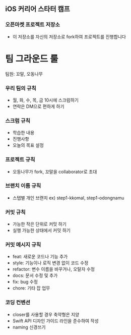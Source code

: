 ## iOS 커리어 스타터 캠프

### 오픈마켓 프로젝트 저장소

- 이 저장소를 자신의 저장소로 fork하여 프로젝트를 진행합니다


# 팀 그라운드 룰
팀원: 꼬말, 오동나무
 
### 우리 팀의 규칙
- 월, 화, 수, 목, 금 10시에 스크럼하기
- 연락은 DM으로 편하게 하기

### 스크럼 규칙
- 학습한 내용
- 진행사항
- 오늘의 목표 설정
 
### 프로젝트 규칙
- 오동나무가 fork, 꼬말을 collaborator로 초대
 
 ### 브랜치 이름 규칙
- 스텝별 개인 브랜치 ex) step1-kkomal, step1-odongnamu
 
 ### 커밋 규칙
- 가능한 작은 단위로 커밋 하기 
- 실행 가능한 상태에서 커밋 하기
 
 ### 커밋 메시지 규칙
- feat: 새로운 코드나 기능 추가
- style: 기능이나 로직 변경 없이 코드 수정
- refactor: 변수 이름을 바꾸거나, 오탈자 수정
- docs: 문서 수정 및 추가
- fix: bug 수정 
- chore: 기타 잡 업무
 
 ### 코딩 컨벤션
- closer를 사용할 경우 축약형은 지양
- Swift API 디자인 가이드 라인을 준수하여 작성
- naming 신경쓰기
